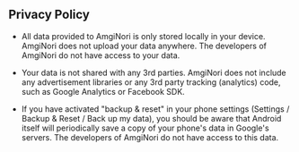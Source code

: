 ## Privacy Policy

* All data provided to AmgiNori is only stored locally in your device. AmgiNori does not upload your data anywhere. The developers of AmgiNori do not have access to your data.

* Your data is not shared with any 3rd parties. AmgiNori does not include any advertisement libraries or any 3rd party tracking (analytics) code, such as Google Analytics or Facebook SDK.

* If you have activated "backup & reset" in your phone settings (Settings / Backup & Reset / Back up my data), you should be aware that Android itself will periodically save a copy of your phone's data in Google's servers. The developers of AmgiNori do not have access to this data.

